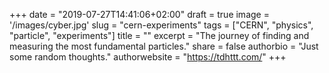 +++
date = "2019-07-27T14:41:06+02:00"
draft = true 
image = '/images/cyber.jpg'
slug = "cern-experiments"
tags = ["CERN", "physics", "particle", "experiments"]
title = ""
excerpt = "The journey of finding and measuring the most fundamental particles."
share = false
authorbio = "Just some random thoughts."
authorwebsite = "https://tdhttt.com/"
+++

